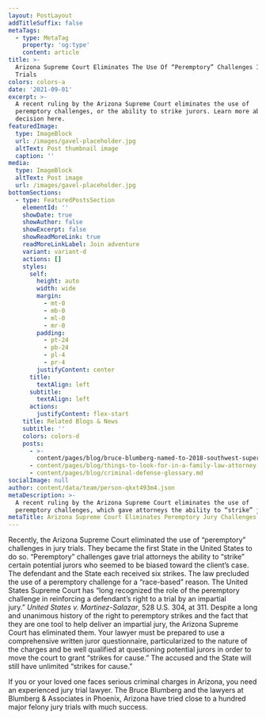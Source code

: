 ```yaml
---
layout: PostLayout
addTitleSuffix: false
metaTags:
  - type: MetaTag
    property: 'og:type'
    content: article
title: >-
  Arizona Supreme Court Eliminates The Use Of “Peremptory” Challenges In Jury
  Trials
colors: colors-a
date: '2021-09-01'
excerpt: >-
  ​​A recent ruling by the Arizona Supreme Court eliminates the use of
  peremptory challenges, or the ability to strike jurors. Learn more about this
  decision here.
featuredImage:
  type: ImageBlock
  url: /images/gavel-placeholder.jpg
  altText: Post thumbnail image
  caption: ''
media:
  type: ImageBlock
  altText: Post image
  url: /images/gavel-placeholder.jpg
bottomSections:
  - type: FeaturedPostsSection
    elementId: ''
    showDate: true
    showAuthor: false
    showExcerpt: false
    showReadMoreLink: true
    readMoreLinkLabel: Join adventure
    variant: variant-d
    actions: []
    styles:
      self:
        height: auto
        width: wide
        margin:
          - mt-0
          - mb-0
          - ml-0
          - mr-0
        padding:
          - pt-24
          - pb-24
          - pl-4
          - pr-4
        justifyContent: center
      title:
        textAlign: left
      subtitle:
        textAlign: left
      actions:
        justifyContent: flex-start
    title: Related Blogs & News
    subtitle: ''
    colors: colors-d
    posts:
      - >-
        content/pages/blog/bruce-blumberg-named-to-2018-southwest-super-lawyers-list.md
      - content/pages/blog/things-to-look-for-in-a-family-law-attorney.md
      - content/pages/blog/criminal-defense-glossary.md
socialImage: null
author: content/data/team/person-qkxt493m4.json
metaDescription: >-
  ​​A recent ruling by the Arizona Supreme Court eliminates the use of
  peremptory challenges, which gave attorneys the ability to “strike” jurors.
metaTitle: Arizona Supreme Court Eliminates Peremptory Jury Challenges.
---
```


Recently, the Arizona Supreme Court eliminated the use of “peremptory” challenges in jury trials. They became the first State in the United States to do so. “Peremptory” challenges gave trial attorneys the ability to “strike” certain potential jurors who seemed to be biased toward the client’s case. The defendant and the State each received six strikes. The law precluded the use of a peremptory challenge for a “race-based” reason. The United States Supreme Court has “long recognized the role of the peremptory challenge in reinforcing a defendant’s right to a trial by an impartial jury.” *United States v. Martinez-Salazar*, 528 U.S. 304, at 311. Despite a long and unanimous history of the right to peremptory strikes and the fact that they are one tool to help deliver an impartial jury, the Arizona Supreme Court has eliminated them. Your lawyer must be prepared to use a comprehensive written juror questionnaire, particularized to the nature of the charges and be well qualified at questioning potential jurors in order to move the court to grant “strikes for cause.” The accused and the State will still have unlimited “strikes for cause.”

If you or your loved one faces serious criminal charges in Arizona, you need an experienced jury trial lawyer. The Bruce Blumberg and the lawyers at Blumberg & Associates in Phoenix, Arizona have tried close to a hundred major felony jury trials with much success.
